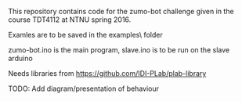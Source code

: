 This repository contains code for the zumo-bot challenge given in the course TDT4112 at NTNU spring 2016.

Examles are to be saved in the examples\ folder

zumo-bot.ino is the main program, slave.ino is to be run on the slave arduino

Needs libraries from https://github.com/IDI-PLab/plab-library

TODO:
 Add diagram/presentation of behaviour
